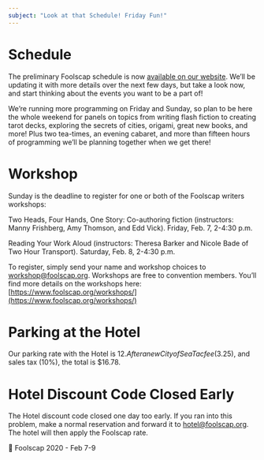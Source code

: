 ```yaml
---
subject: "Look at that Schedule! Friday Fun!"
---
```


# Schedule
The preliminary Foolscap schedule is now [available on our website](https://www.foolscap.org/foolscap-2020-schedule/). We’ll be updating it with more details over the next few days, but take a look now, and start thinking about the events you want to be a part of!

We’re running more programming on Friday and Sunday, so plan to be here the whole weekend for panels on topics from writing flash fiction to creating tarot decks, exploring the secrets of cities, origami, great new books, and more! Plus two tea-times, an evening cabaret, and more than fifteen hours of programming we’ll be planning together when we get there!

# Workshop 
Sunday is the deadline to register for one or both of the Foolscap writers workshops:

Two Heads, Four Hands, One Story: Co-authoring fiction (instructors: Manny Frishberg, Amy Thomson, and Edd Vick). Friday, Feb. 7, 2-4:30 p.m.

Reading Your Work Aloud (instructors: Theresa Barker and Nicole Bade of Two Hour Transport). Saturday, Feb. 8, 2-4:30 p.m.

To register, simply send your name and workshop choices to [workshop@foolscap.org](mailto:workshop@foolscap.org). Workshops are free to convention members. You’ll find more details on the workshops here: [https://www.foolscap.org/workshops/](https://www.foolscap.org/workshops/)

# Parking at the Hotel
Our parking rate with the Hotel is $12.  After a new City of SeaTac fee ($3.25), and sales tax (10%), the total is $16.78.

# Hotel Discount Code Closed Early
The Hotel discount code closed one day too early. If you ran into this problem, make a normal reservation and forward it to [hotel@foolscap.org](mailto:hotel@foolscap.org).  The hotel will then apply the Foolscap rate. 



📆 Foolscap 2020 - Feb 7-9

